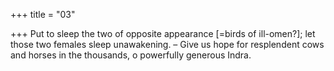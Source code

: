 +++
title = "03"

+++
Put to sleep the two of opposite appearance [=birds of ill-omen?]; let  those two females sleep unawakening.
– Give us hope for resplendent cows and horses in the thousands, o
powerfully generous Indra. 